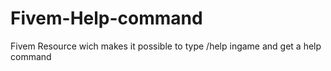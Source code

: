 # Fivem-Help-command
Fivem Resource wich makes it possible to type /help ingame and get a help command
